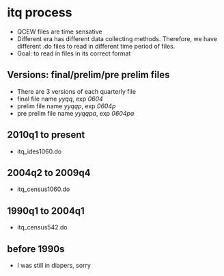 # itq process

- QCEW files are time sensative
- Different era has different data collecting methods. Therefore, we have different .do files to read in different time period of files.
- Goal: to read in files in its correct format

## Versions: final/prelim/pre prelim files

- There are 3 versions of each quarterly file
- final file name *yyqq*, exp *0604*
- prelim file name *yyqqp*, exp *0604p*
- pre prelim file name *yyqqpa*, exp *0604pa*

## 2010q1 to present

- itq_ides1060.do 

## 2004q2 to 2009q4

- itq_census1060.do

## 1990q1 to 2004q1

- itq_census542.do

## before 1990s 

- I was still in diapers, sorry  
